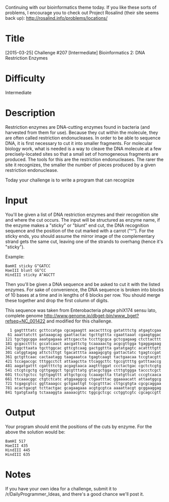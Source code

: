 Continuing with our bioinformatics theme today. If you like these sorts of problems, I encourage you to check out Project Rosalind (their site seems back up): http://rosalind.info/problems/locations/

# Title 

[2015-03-25] Challenge #207 [Intermediate] Bioinformatics 2: DNA Restriction Enzymes

# Difficulty

Intermediate

# Description

Restriction enzymes are DNA-cutting enzymes found in bacteria (and harvested from them for use). Because they cut within the molecule, they are often called restriction endonucleases. In order to be able to sequence DNA, it is first necessary to cut it into smaller fragments. For molecular biology work, what is needed is a way to cleave the DNA molecule at a few precisely-located sites so that a small set of homogeneous fragments are produced. The tools for this are the restriction endonucleases. The rarer the site it recognizes, the smaller the number of pieces produced by a given restriction endonuclease.

Today your challenge is to write a program that can recognize 

# Input

You'll be given a list of DNA restriction enzymes and their recognition site and where the cut occurs. The input will be structured as enzyme name, if the enzyme makes a "sticky" or "blunt" end cut, the DNA recognition sequence and the position of the cut marked with a carrot ("^"). For the sticky ends, you should assume the mirror image of the complementary strand gets the same cut, leaving one of the strands to overhang (hence it's "sticky"). 

Example:

	BamHI sticky G^GATCC
	HaeIII blunt GG^CC
	HindIII sticky A^AGCTT

Then you'll be given a DNA sequence and be asked to cut it with the listed enzymes. For sake of convenience, the DNA sequence is broken into blocks of 10 bases at a time and in lengths of 6 blocks per row. You should merge these together and drop the first column of digits.

This sequence was taken from Enterobacteria phage phiX174 sensu lato, complete genome http://www.genome.jp/dbget-bin/www_bget?refseq+NC_001422 and modified for this challenge. 

	  1 gagttttatc gcttccatga cgcagaagtt aacactttcg gatatttctg atgagtcgaa
	 61 aaattatctt gataaagcag gaattactac tgcttgttta cgaattaaat cgaagtggac
	121 tgctggcgga aaatgagaaa attcgaccta tccttgcgca gctcgagaag ctcttacttt
	181 gcgacctttc gccatcaact aacgattctg tcaaaaactg acgcgttgga tgaggagaag
	241 tggcttaata tgcttggcac gttcgtcaag gactggttta gatatgagtc acattttgtt
	301 catggtagag attctcttgt tgacatttta aaagagcgtg gattactatc tgagtccgat
	361 gctgttcaac cactaatagg taagaaatca tgagtcaagt tactgaacaa tccgtacgtt
	421 tccagaccgc tttggcctct attaagctta ttcaggcttc tgccgttttg gatttaaccg
	481 aagatgattt cgattttctg acgagtaaca aagtttggat ccctactgac cgctctcgtg
	541 ctcgtcgctg cgttgaggct tgcgtttatg gtacgctgga ctttgtggga taccctcgct
	601 ttcctgctcc tgttgagttt attgctgccg tcaaagctta ttatgttcat cccgtcaaca
	661 ttcaaacggc ctgtctcatc atggaaggcg ctgaatttac ggaaaacatt attaatggcg
	721 tcgagcgtcc ggttaaagcc gctgaattgt tcgcgtttac cttgcgtgta cgcgcaggaa
	781 acactgacgt tcttactgac gcagaagaaa acgtgcgtca aaaattacgt gcggaaggag
	841 tgatgtaatg tctaaaggta aaaaacgttc tggcgctcgc cctggtcgtc cgcagccgtt

# Output

Your program should emit the positions of the cuts by enzyme. For the above the solution would be:

	BamHI 517
	HaeIII 435
	HindIII 445
	HindIII 635
	
# Notes

If you have your own idea for a challenge, submit it to /r/DailyProgrammer_Ideas, and there's a good chance we'll post it.